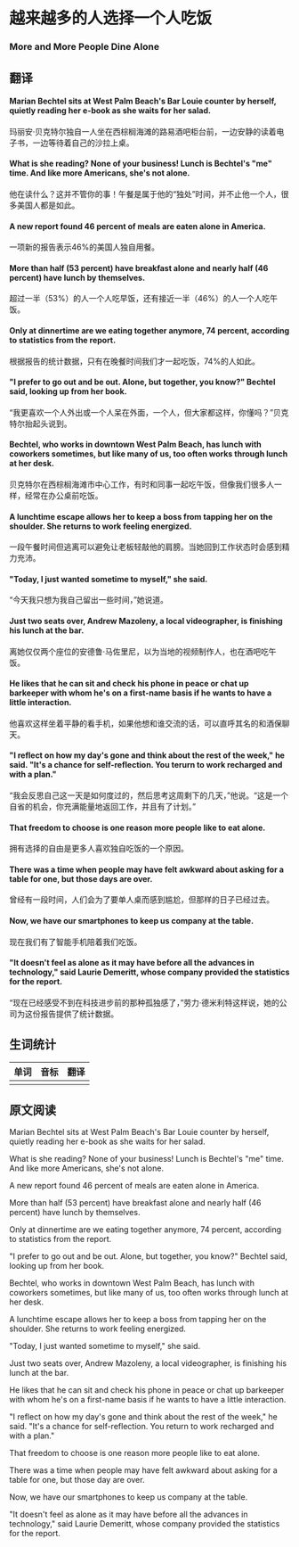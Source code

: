 # 越来越多的人选择一个人吃饭

### More and More People Dine Alone

## 翻译

#### Marian Bechtel sits at West Palm Beach's Bar Louie counter by herself, quietly reading her e-book as she waits for her salad.
玛丽安·贝克特尔独自一人坐在西棕榈海滩的路易酒吧柜台前，一边安静的读着电子书，一边等待着自己的沙拉上桌。
#### What is she reading? None of your business! Lunch is Bechtel's "me" time. And like more Americans, she's not alone.
他在读什么？这并不管你的事！午餐是属于他的“独处”时间，并不止他一个人，很多美国人都是如此。
#### A new report found 46 percent of meals are eaten alone in America.
一项新的报告表示46%的美国人独自用餐。
#### More than half (53 percent) have breakfast alone and nearly half (46 percent) have lunch by themselves.
超过一半（53%）的人一个人吃早饭，还有接近一半（46%）的人一个人吃午饭。
#### Only at dinnertime are we eating together anymore, 74 percent, according to statistics from the report.
根据报告的统计数据，只有在晚餐时间我们才一起吃饭，74%的人如此。
#### "I prefer to go out and be out. Alone, but together, you know?" Bechtel said, looking up from her book.
“我更喜欢一个人外出或一个人呆在外面，一个人，但大家都这样，你懂吗？”贝克特尔抬起头说到。
#### Bechtel, who works in downtown West Palm Beach, has lunch with coworkers sometimes, but like many of us, too often works through lunch at her desk.
贝克特尔在西棕榈海滩市中心工作，有时和同事一起吃午饭，但像我们很多人一样，经常在办公桌前吃饭。
#### A lunchtime escape allows her to keep a boss from tapping her on the shoulder. She returns to work feeling energized.
一段午餐时间但逃离可以避免让老板轻敲他的肩膀。当她回到工作状态时会感到精力充沛。
#### "Today, I just wanted sometime to myself," she said.
“今天我只想为我自己留出一些时间，”她说道。
#### Just two seats over, Andrew Mazoleny, a local videographer, is finishing his lunch at the bar.
离她仅仅两个座位的安德鲁·马佐里尼，以为当地的视频制作人，也在酒吧吃午饭。
#### He likes that he can sit and check his phone in peace or chat up barkeeper with whom he's on a first-name basis if he wants to have a little interaction.
他喜欢这样坐着平静的看手机，如果他想和谁交流的话，可以直呼其名的和酒保聊天。
#### "I reflect on how my day's gone and think about the rest of the week," he said. "It's a chance for self-reflection. You terurn to work recharged and with a plan."
“我会反思自己这一天是如何度过的，然后思考这周剩下的几天，”他说。“这是一个自省的机会，你充满能量地返回工作，并且有了计划。”
#### That freedom to choose is one reason more people like to eat alone.
拥有选择的自由是更多人喜欢独自吃饭的一个原因。
#### There was a time when people may have felt awkward about asking for a table for one, but those days are over.
曾经有一段时间，人们会为了要单人桌而感到尴尬，但那样的日子已经过去。
#### Now, we have our smartphones to keep us company at the table.
现在我们有了智能手机陪着我们吃饭。
#### "It doesn't feel as alone as it may have before all the advances in technology," said Laurie Demeritt, whose company provided the statistics for the report.
“现在已经感受不到在科技进步前的那种孤独感了，”劳力·德米利特这样说，她的公司为这份报告提供了统计数据。

## 生词统计
| 单词 | 音标 | 翻译 |
|-|-|-|
|  |  |  |

## 原文阅读

Marian Bechtel sits at West Palm Beach's Bar Louie counter by herself, quietly reading her e-book as she waits for her salad.

What is she reading? None of your business! Lunch is Bechtel's "me" time. And like more Americans, she's not alone.

A new report found 46 percent of meals are eaten alone in America.

More than half (53 percent) have breakfast alone and nearly half (46 percent) have lunch by themselves.

Only at dinnertime are we eating together anymore, 74 percent, according to statistics from the report.

"I prefer to go out and be out. Alone, but together, you know?" Bechtel said, looking up from her book.

Bechtel, who works in downtown West Palm Beach, has lunch with coworkers sometimes, but like many of us, too often works through lunch at her desk.

A lunchtime escape allows her to keep a boss from tapping her on the shoulder. She returns to work feeling energized.

"Today, I just wanted sometime to myself," she said.

Just two seats over, Andrew Mazoleny, a local videographer, is finishing his lunch at the bar.

He likes that he can sit and check his phone in peace or chat up barkeeper with whom he's on a first-name basis if he wants to have a little interaction.

"I reflect on how my day's gone and think about the rest of the week," he said. "It's a chance for self-reflection. You return to work recharged and with a plan."

That freedom to choose is one reason more people like to eat alone.

There was a time when people may have felt awkward about asking for a table for one, but those day are over.

Now, we have our smartphones to keep us company at the table.

"It doesn't feel as alone as it may have before all the advances in technology," said Laurie Demeritt, whose company provided the statistics for the report.


<!-- <src-rtyAudio :src="'https://rtyxmd.gitee.io/rtyresources2020/January/More%20and%20More%20People%20Dine%20Alone.mp3'"></src-rtyAudio> -->
